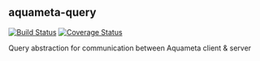 
## aquameta-query

[![Build Status](https://travis-ci.org/micburks/aquameta-query.svg?branch=master)](https://travis-ci.org/micburks/aquameta-query)
[![Coverage Status](https://coveralls.io/repos/github/micburks/aquameta-query/badge.svg?branch=master)](https://coveralls.io/github/micburks/aquameta-query?branch=master)

Query abstraction for communication between Aquameta client & server
